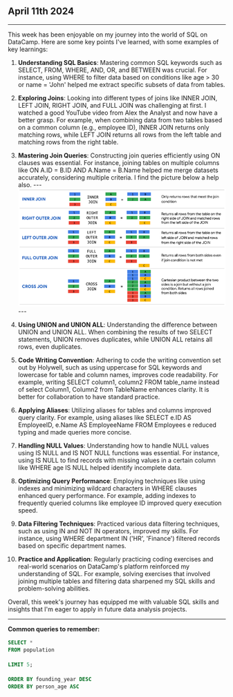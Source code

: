 ## April 11th 2024
---
This week has been enjoyable on my journey into the world of SQL on DataCamp. Here are some key points I've learned, with some examples of key learnings:

1. **Understanding SQL Basics**: Mastering common SQL keywords such as SELECT, FROM, WHERE, AND, OR, and BETWEEN was crucial. For instance, using WHERE to filter data based on conditions like age > 30 or name = 'John' helped me extract specific subsets of data from tables.

2. **Exploring Joins**: Looking into different types of joins like INNER JOIN, LEFT JOIN, RIGHT JOIN, and FULL JOIN was challenging at first. I watched a good YouTube video from Alex the Analyst and now have a better grasp. For example, when combining data from two tables based on a common column (e.g., employee ID), INNER JOIN returns only matching rows, while LEFT JOIN returns all rows from the left table and matching rows from the right table.

3. **Mastering Join Queries**: Constructing join queries efficiently using ON clauses was essential. For instance, joining tables on multiple columns like ON A.ID = B.ID AND A.Name = B.Name helped me merge datasets accurately, considering multiple criteria. I find the picture below a help also.
---![](images.png)---
4. **Using UNION and UNION ALL**: Understanding the difference between UNION and UNION ALL. When combining the results of two SELECT statements, UNION removes duplicates, while UNION ALL retains all rows, even duplicates.

5. **Code Writing Convention**: Adhering to code the writing convention set out by Holywell, such as using uppercase for SQL keywords and lowercase for table and column names, improves code readability. For example, writing SELECT column1, column2 FROM table_name instead of select Column1, Column2 from TableName enhances clarity. It is better for collaboration to have standard practice.

6. **Applying Aliases**: Utilizing aliases for tables and columns improved query clarity. For example, using aliases like SELECT e.ID AS EmployeeID, e.Name AS EmployeeName FROM Employees e reduced typing and made queries more concise.

7. **Handling NULL Values**: Understanding how to handle NULL values using IS NULL and IS NOT NULL functions was essential. For instance, using IS NULL to find records with missing values in a certain column like WHERE age IS NULL helped identify incomplete data. 

8. **Optimizing Query Performance**: Employing techniques like using indexes and minimizing wildcard characters in WHERE clauses enhanced query performance. For example, adding indexes to frequently queried columns like employee ID improved query execution speed.

9. **Data Filtering Techniques**: Practiced various data filtering techniques, such as using IN and NOT IN operators, improved my skills. For instance, using WHERE department IN ('HR', 'Finance') filtered records based on specific department names.

10. **Practice and Application**: Regularly practicing coding exercises and real-world scenarios on DataCamp's platform reinforced my understanding of SQL. For example, solving exercises that involved joining multiple tables and filtering data sharpened my SQL skills and problem-solving abilities.

Overall, this week's journey has equipped me with valuable SQL skills and insights that I'm eager to apply in future data analysis projects. 

---
**Common queries to remember:**
```sql
SELECT *
FROM population

LIMIT 5;

ORDER BY founding_year DESC
ORDER BY person_age ASC
```


